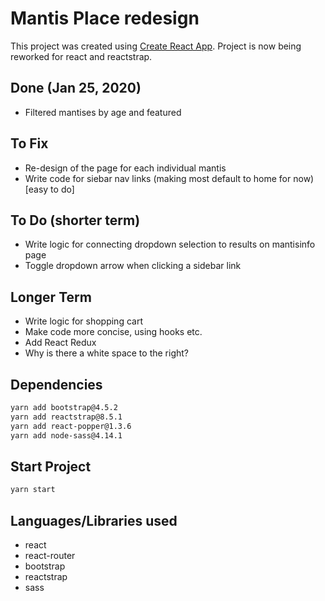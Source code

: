 # Mantis Place redesign

This project was created using [Create React App](https://github.com/facebook/create-react-app). Project is now being reworked for react and reactstrap.

## Done (Jan 25, 2020)

- Filtered mantises by age and featured

## To Fix

- Re-design of the page for each individual mantis
- Write code for siebar nav links (making most default to home for now) [easy to do]

## To Do (shorter term)

- Write logic for connecting dropdown selection to results on mantisinfo page
- Toggle dropdown arrow when clicking a sidebar link

## Longer Term

- Write logic for shopping cart
- Make code more concise, using hooks etc.
- Add React Redux
- Why is there a white space to the right?

## Dependencies

```bash
yarn add bootstrap@4.5.2
yarn add reactstrap@8.5.1
yarn add react-popper@1.3.6
yarn add node-sass@4.14.1
```

## Start Project

```bash
yarn start
```

## Languages/Libraries used

- react
- react-router
- bootstrap
- reactstrap
- sass
